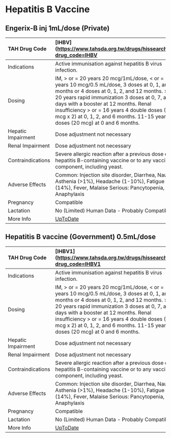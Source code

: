 # Hepatitis B Vaccine

## Engerix-B inj 1mL/dose (Private)

| TAH Drug Code      | [IHBV](https://www.tahsda.org.tw/drugs/hissearch.php?drug_code=IHBV                                                                                                                                                                                                                                                                                                                 |
|:-------------------|:------------------------------------------------------------------------------------------------------------------------------------------------------------------------------------------------------------------------------------------------------------------------------------------------------------------------------------------------------------------------------------|
| Indications        | Active immunisation against hepatitis B virus infection.                                                                                                                                                                                                                                                                                                                            |
| Dosing             | IM, > or = 20 years 20 mcg/1mL/dose, < or = 19 years 10 mcg/0.5 mL/dose, 3 doses at 0, 1, and 6 months or 4 doses at 0, 1, 2, and 12 months. > or = 20 years rapid immunization 3 doses at 0, 7, and 21 days with a booster at 12 months. Renal insufficiency > or = 16 years 4 double doses (20 mcg x 2) at 0, 1, 2, and 6 months. 11-15 years 2 doses (20 mcg) at 0 and 6 months. |
| Hepatic Impairment | Dose adjustment not necessary                                                                                                                                                                                                                                                                                                                                                       |
| Renal Impairment   | Dose adjustment not necessary                                                                                                                                                                                                                                                                                                                                                       |
| Contraindications  | Severe allergic reaction after a previous dose of any hepatitis B-containing vaccine or to any vaccine component, including yeast.                                                                                                                                                                                                                                                  |
| Adverse Effects    | Common: Injection site disorder, Diarrhea, Nausea, Asthenia (>1%), Headache (1-10%), Fatigue (14%), Fever, Malaise Serious: Pancytopenia, Anaphylaxis                                                                                                                                                                                                                               |
| Pregnancy          | Compatible                                                                                                                                                                                                                                                                                                                                                                          |
| Lactation          | No (Limited) Human Data - Probably Compatible                                                                                                                                                                                                                                                                                                                                       |
| More Info          | [UpToDate](https://www.uptodate.com/contents/hepatitis-b-vaccine-drug-information)                                                                                                                                                                                                                                                                                                  |

## Hepatitis B vaccine (Government) 0.5mL/dose

| TAH Drug Code      | [IHBV1](https://www.tahsda.org.tw/drugs/hissearch.php?drug_code=IHBV1                                                                                                                                                                                                                                                                                                               |
|:-------------------|:------------------------------------------------------------------------------------------------------------------------------------------------------------------------------------------------------------------------------------------------------------------------------------------------------------------------------------------------------------------------------------|
| Indications        | Active immunisation against hepatitis B virus infection.                                                                                                                                                                                                                                                                                                                            |
| Dosing             | IM, > or = 20 years 20 mcg/1mL/dose, < or = 19 years 10 mcg/0.5 mL/dose, 3 doses at 0, 1, and 6 months or 4 doses at 0, 1, 2, and 12 months. > or = 20 years rapid immunization 3 doses at 0, 7, and 21 days with a booster at 12 months. Renal insufficiency > or = 16 years 4 double doses (20 mcg x 2) at 0, 1, 2, and 6 months. 11-15 years 2 doses (20 mcg) at 0 and 6 months. |
| Hepatic Impairment | Dose adjustment not necessary                                                                                                                                                                                                                                                                                                                                                       |
| Renal Impairment   | Dose adjustment not necessary                                                                                                                                                                                                                                                                                                                                                       |
| Contraindications  | Severe allergic reaction after a previous dose of any hepatitis B-containing vaccine or to any vaccine component, including yeast.                                                                                                                                                                                                                                                  |
| Adverse Effects    | Common: Injection site disorder, Diarrhea, Nausea, Asthenia (>1%), Headache (1-10%), Fatigue (14%), Fever, Malaise Serious: Pancytopenia, Anaphylaxis                                                                                                                                                                                                                               |
| Pregnancy          | Compatible                                                                                                                                                                                                                                                                                                                                                                          |
| Lactation          | No (Limited) Human Data - Probably Compatible                                                                                                                                                                                                                                                                                                                                       |
| More Info          | [UpToDate](https://www.uptodate.com/contents/hepatitis-b-vaccine-drug-information)                                                                                                                                                                                                                                                                                                  |

